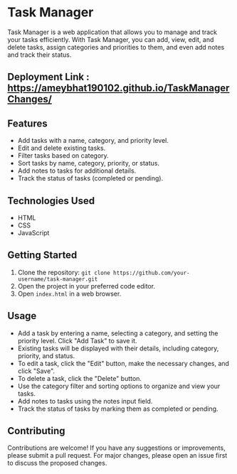  # Task Manager

Task Manager is a web application that allows you to manage and track your tasks efficiently. With Task Manager, you can add, view, edit, and delete tasks, assign categories and priorities to them, and even add notes and track their status.

## Deployment Link : https://ameybhat190102.github.io/TaskManagerChanges/

## Features

- Add tasks with a name, category, and priority level.
- Edit and delete existing tasks.
- Filter tasks based on category.
- Sort tasks by name, category, priority, or status.
- Add notes to tasks for additional details.
- Track the status of tasks (completed or pending).

## Technologies Used

- HTML
- CSS
- JavaScript

## Getting Started

1. Clone the repository: `git clone https://github.com/your-username/task-manager.git`
2. Open the project in your preferred code editor.
3. Open `index.html` in a web browser.

## Usage

- Add a task by entering a name, selecting a category, and setting the priority level. Click "Add Task" to save it.
- Existing tasks will be displayed with their details, including category, priority, and status.
- To edit a task, click the "Edit" button, make the necessary changes, and click "Save".
- To delete a task, click the "Delete" button.
- Use the category filter and sorting options to organize and view your tasks.
- Add notes to tasks using the notes input field.
- Track the status of tasks by marking them as completed or pending.

## Contributing

Contributions are welcome! If you have any suggestions or improvements, please submit a pull request. For major changes, please open an issue first to discuss the proposed changes.
